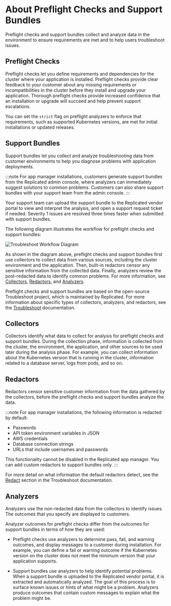 # About Preflight Checks and Support Bundles

Preflight checks and support bundles collect and analyze data in the environment to ensure requirements are met and to help users troubleshoot issues.

## Preflight Checks 

Preflight checks let you define requirements and dependencies for the cluster
where your application is installed. Preflight checks provide clear
feedback to your customer about any missing requirements or incompatibilities in
the cluster before they install and upgrade your application. Thorough preflight checks provide increased confidence that an installation or upgrade will succeed and help prevent support escalations.

You can set the `strict` flag on preflight analyzers to enforce that requirements, such as supported Kubernetes versions, are met for initial installations or updated releases.

## Support Bundles 

Support bundles let you collect and analyze troubleshooting data
from customer environments to help you diagnose problems with application
deployments.

:::note
For app manager installations, customers generate support bundles from the Replicated admin console, where analyzers can immediately suggest solutions to common problems. Customers can also share support bundles with your support team from the admin console.
:::

Your support team can upload the support bundle to the Replicated vendor portal to view and interpret the analysis, and open a support request ticket if needed. Severity 1 issues are resolved three times faster when submitted with support bundles.

The following diagram illustrates the workflow for preflight checks and support bundles:

![Troubleshoot Workflow Diagram](/images/troubleshoot-workflow-diagram.png)

As shown in the diagram above, preflight checks and support bundles first use collectors to collect data from various sources, including the cluster environment and the application. Then, built-in redactors censor any sensitive information from the collected data. Finally, analyzers review the post-redacted data to identify common problems. For more information, see [Collectors](#collectors), [Redactors](#redactors), and [Analyzers](#analyzers).

Preflight checks and support bundles are based on the open-source Troubleshoot project, which is maintained by Replicated. For more information about specific types of collectors, analyzers, and redactors, see the [Troubleshoot](https://troubleshoot.sh/) documentation.

## Collectors
Collectors identify what data to collect for analysis for preflight checks and support bundles. During the collection phase, information is collected from the cluster, the environment, the application, and other sources to be used later during the analysis phase. For example, you can collect information about the Kubernetes version that is running in the cluster, information related to a database server, logs from pods, and so on.

## Redactors
Redactors censor sensitive customer information from the data gathered by the collectors, before the preflight checks and support bundles analyze the data. 

:::note
For app manager installations, the following information is redacted by default:

- Passwords
- API token environment variables in JSON
- AWS credentials
- Database connection strings
- URLs that include usernames and passwords

This functionality cannot be disabled in the Replicated app manager. You can add custom redactors to support bundles only.
:::

For more detail on what information the default redactors detect, see the [Redact](https://troubleshoot.sh/docs/redact/) section in the Troubleshoot documentation.

## Analyzers
Analyzers use the non-redacted data from the collectors to identify issues. The outcomes that you specify are displayed to customers.

Analyzer outcomes for preflight checks differ from the outcomes for support bundles in terms of how they are used:

- Preflight checks use analyzers to determine pass, fail, and warning outcomes, and display messages to a customer during installation. For example, you can define a fail or warning outcome if the Kubernetes version on the cluster does not meet the minimum version that your application supports.

- Support bundles use analyzers to help identify potential problems. When a support bundle is uploaded to the Replicated vendor portal, it is extracted and automatically analyzed. The goal of this process is to surface known issues or hints of what might be a problem. Analyzers produce outcomes that contain custom messages to explain what the problem might be.